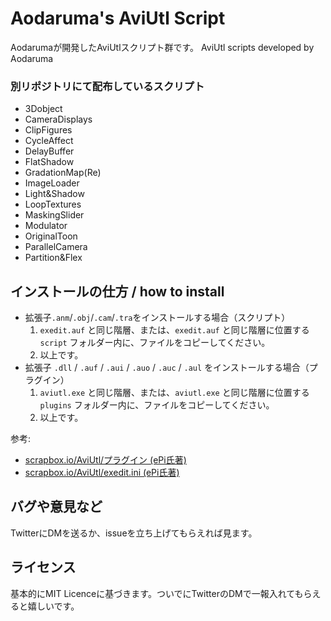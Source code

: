 # Aodaruma's AviUtl Script
Aodarumaが開発したAviUtlスクリプト群です。
AviUtl scripts developed by Aodaruma

### 別リポジトリにて配布しているスクリプト

- 3Dobject
- CameraDisplays
- ClipFigures
- CycleAffect
- DelayBuffer
- FlatShadow
- GradationMap(Re)
- ImageLoader
- Light&Shadow
- LoopTextures
- MaskingSlider
- Modulator
- OriginalToon
- ParallelCamera
- Partition&Flex
## インストールの仕方 / how to install

- 拡張子`.anm`/`.obj`/`.cam`/`.tra`をインストールする場合（スクリプト）
  1. `exedit.auf` と同じ階層、または、`exedit.auf` と同じ階層に位置する `script` フォルダー内に、ファイルをコピーしてください。
  2. 以上です。
- 拡張子 `.dll` / `.auf` / `.aui` / `.auo` / `.auc` / `.aul` をインストールする場合（プラグイン）
  1. `aviutl.exe` と同じ階層、または、`aviutl.exe` と同じ階層に位置する `plugins` フォルダー内に、ファイルをコピーしてください。
  2. 以上です。

参考:

- [scrapbox.io/AviUtl/プラグイン (ePi氏著)](https://scrapbox.io/aviutl/プラグイン)
- [scrapbox.io/AviUtl/exedit.ini (ePi氏著)](https://scrapbox.io/aviutl/exedit.ini)

## バグや意見など

TwitterにDMを送るか、issueを立ち上げてもらえれば見ます。

## ライセンス

基本的にMIT Licenceに基づきます。ついでにTwitterのDMで一報入れてもらえると嬉しいです。

